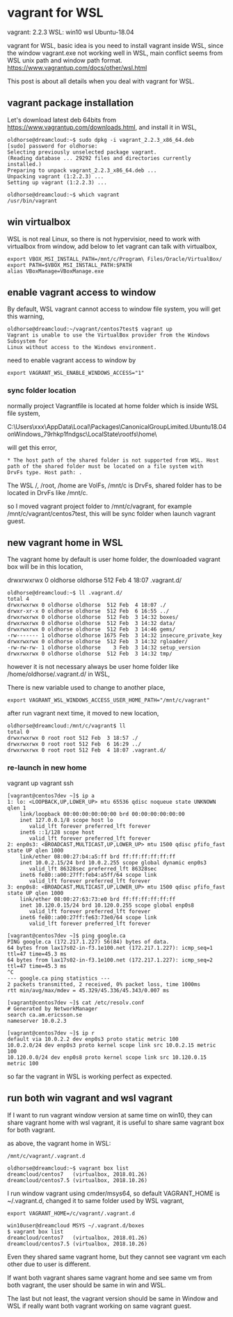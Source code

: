 
# vagrant for WSL
vagrant: 2.2.3
WSL: win10 wsl Ubuntu-18.04

vagrant for WSL, basic idea is you need to install vagrant inside WSL, since the window vagrant.exe not working well in WSL, main conflict seems from WSL unix path and window path format.
https://www.vagrantup.com/docs/other/wsl.html

This post is about all details when you deal with vagrant for WSL.

## vagrant package installation
Let's download latest deb 64bits from https://www.vagrantup.com/downloads.html, and install it in WSL, 
```
oldhorse@dreamcloud:~$ sudo dpkg -i vagrant_2.2.3_x86_64.deb
[sudo] password for oldhorse:
Selecting previously unselected package vagrant.
(Reading database ... 29292 files and directories currently installed.)
Preparing to unpack vagrant_2.2.3_x86_64.deb ...
Unpacking vagrant (1:2.2.3) ...
Setting up vagrant (1:2.2.3) ...
```
```
oldhorse@dreamcloud:~$ which vagrant
/usr/bin/vagrant
```
## win virtualbox 
WSL is not real Linux, so there is not hypervisior, need to work with virtualbox from window, add below to let vagrant can talk with virtualbox,
```
export VBOX_MSI_INSTALL_PATH=/mnt/c/Program\ Files/Oracle/VirtualBox/
export PATH=$VBOX_MSI_INSTALL_PATH:$PATH
alias VBoxManage=VBoxManage.exe
```
## enable vagrant access to window
By default, WSL vagrant cannot access to window file system, you will get this warning, 
```
oldhorse@dreamcloud:~/vagrant/centos7test$ vagrant up
Vagrant is unable to use the VirtualBox provider from the Windows Subsystem for
Linux without access to the Windows environment. 
```
need to enable vagrant access to window by
```
export VAGRANT_WSL_ENABLE_WINDOWS_ACCESS="1"
```

### sync folder location 
normally project Vagrantfile is located at home folder which is inside WSL file system, 

C:\Users\xxx\AppData\Local\Packages\CanonicalGroupLimited.Ubuntu18.04onWindows_79rhkp1fndgsc\LocalState\rootfs\home\

will get this error,
```
* The host path of the shared folder is not supported from WSL. Host
path of the shared folder must be located on a file system with
DrvFs type. Host path: .
```

The WSL /, /root, /home are VolFs, /mnt/c is DrvFs, shared folder has to be located in DrvFs like /mnt/c.

so I moved vagrant project folder to /mnt/c/vagrant, for example /mnt/c/vagrant/centos7test, this will be sync folder when launch vagrant guest.

## new vagrant home in WSL
The vagrant home by default is user home folder, the downloaded vagrant box will be in this location, 

drwxrwxrwx 0 oldhorse oldhorse   512 Feb  4 18:07 .vagrant.d/
```
oldhorse@dreamcloud:~$ ll .vagrant.d/
total 4
drwxrwxrwx 0 oldhorse oldhorse  512 Feb  4 18:07 ./
drwxr-xr-x 0 oldhorse oldhorse  512 Feb  6 16:55 ../
drwxrwxrwx 0 oldhorse oldhorse  512 Feb  3 14:32 boxes/
drwxrwxrwx 0 oldhorse oldhorse  512 Feb  3 14:32 data/
drwxrwxrwx 0 oldhorse oldhorse  512 Feb  3 14:46 gems/
-rw------- 1 oldhorse oldhorse 1675 Feb  3 14:32 insecure_private_key
drwxrwxrwx 0 oldhorse oldhorse  512 Feb  3 14:32 rgloader/
-rw-rw-rw- 1 oldhorse oldhorse    3 Feb  3 14:32 setup_version
drwxrwxrwx 0 oldhorse oldhorse  512 Feb  3 14:32 tmp/
```

however it is not necessary always be user home folder like /home/oldhorse/.vagrant.d/ in WSL,

There is new variable used to change to another place,
```
export VAGRANT_WSL_WINDOWS_ACCESS_USER_HOME_PATH="/mnt/c/vagrant"
```
after run vagrant next time, it moved to new location,
```
oldhorse@dreamcloud:/mnt/c/vagrant$ ll
total 0
drwxrwxrwx 0 root root 512 Feb  3 18:57 ./
drwxrwxrwx 0 root root 512 Feb  6 16:29 ../
drwxrwxrwx 0 root root 512 Feb  4 18:07 .vagrant.d/
```

### re-launch in new home 

vagrant up
vagrant ssh
```
[vagrant@centos7dev ~]$ ip a
1: lo: <LOOPBACK,UP,LOWER_UP> mtu 65536 qdisc noqueue state UNKNOWN qlen 1
    link/loopback 00:00:00:00:00:00 brd 00:00:00:00:00:00
    inet 127.0.0.1/8 scope host lo
       valid_lft forever preferred_lft forever
    inet6 ::1/128 scope host
       valid_lft forever preferred_lft forever
2: enp0s3: <BROADCAST,MULTICAST,UP,LOWER_UP> mtu 1500 qdisc pfifo_fast state UP qlen 1000
    link/ether 08:00:27:b4:a5:ff brd ff:ff:ff:ff:ff:ff
    inet 10.0.2.15/24 brd 10.0.2.255 scope global dynamic enp0s3
       valid_lft 86328sec preferred_lft 86328sec
    inet6 fe80::a00:27ff:feb4:a5ff/64 scope link
       valid_lft forever preferred_lft forever
3: enp0s8: <BROADCAST,MULTICAST,UP,LOWER_UP> mtu 1500 qdisc pfifo_fast state UP qlen 1000
    link/ether 08:00:27:63:73:e0 brd ff:ff:ff:ff:ff:ff
    inet 10.120.0.15/24 brd 10.120.0.255 scope global enp0s8
       valid_lft forever preferred_lft forever
    inet6 fe80::a00:27ff:fe63:73e0/64 scope link
       valid_lft forever preferred_lft forever

[vagrant@centos7dev ~]$ ping google.ca
PING google.ca (172.217.1.227) 56(84) bytes of data.
64 bytes from lax17s02-in-f3.1e100.net (172.217.1.227): icmp_seq=1 ttl=47 time=45.3 ms
64 bytes from lax17s02-in-f3.1e100.net (172.217.1.227): icmp_seq=2 ttl=47 time=45.3 ms
^C
--- google.ca ping statistics ---
2 packets transmitted, 2 received, 0% packet loss, time 1000ms
rtt min/avg/max/mdev = 45.329/45.336/45.343/0.007 ms

[vagrant@centos7dev ~]$ cat /etc/resolv.conf
# Generated by NetworkManager
search ca.am.ericsson.se
nameserver 10.0.2.3

[vagrant@centos7dev ~]$ ip r
default via 10.0.2.2 dev enp0s3 proto static metric 100
10.0.2.0/24 dev enp0s3 proto kernel scope link src 10.0.2.15 metric 100
10.120.0.0/24 dev enp0s8 proto kernel scope link src 10.120.0.15 metric 100
```

so far the vagrant in WSL is working perfect as expected.

## run both win vagrant and wsl vagrant
If I want to run vagrant window version at same time on win10, they can share vagrant home with wsl vagrant, it is useful to share same vagrant box for both vagrant.

as above, the vagrant home in WSL:
```
/mnt/c/vagrant/.vagrant.d

oldhorse@dreamcloud:~$ vagrant box list
dreamcloud/centos7   (virtualbox, 2018.01.26)
dreamcloud/centos7.5 (virtualbox, 2018.10.26)
```
I run window vagrant using cmder/msys64, so default VAGRANT_HOME is ~/.vagrant.d, changed it to same folder used by WSL vagrant, 
```
export VAGRANT_HOME=/c/vagrant/.vagrant.d

win10user@dreamcloud MSYS ~/.vagrant.d/boxes
$ vagrant box list
dreamcloud/centos7   (virtualbox, 2018.01.26)
dreamcloud/centos7.5 (virtualbox, 2018.10.26)
```
Even they shared same vagrant home, but they cannot see vagrant vm each other due to user is different.

If want both vagrant shares same vagrant home and see same vm from both vagrant, the user should be same in win and WSL.

The last but not least, the vagrant version should be same in Window and WSL if really want both vagrant working on same vagrant guest.






